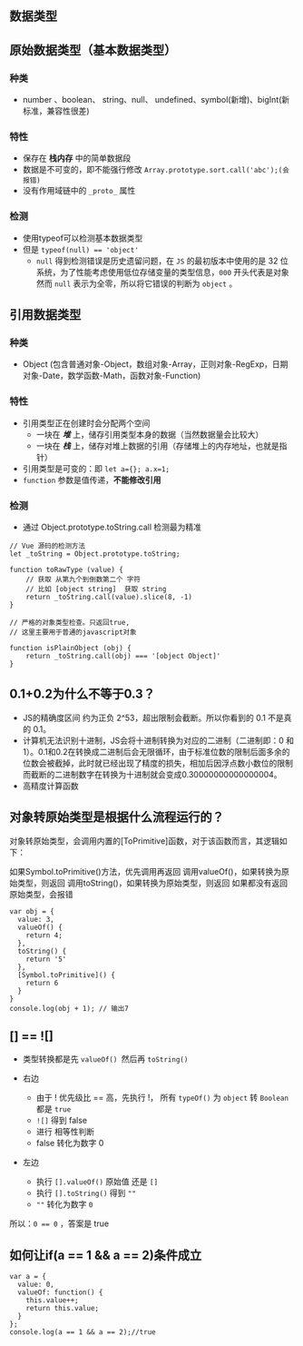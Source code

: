 ## 数据类型
## 原始数据类型（基本数据类型）
### 种类
* number 、boolean、 string、null、 undefined、symbol(新增)、bigInt(新标准，兼容性很差)

### 特性
* 保存在 **栈内存** 中的简单数据段
* 数据是不可变的，即不能强行修改 `Array.prototype.sort.call('abc');(会报错)`
* 没有作用域链中的 `_proto_` 属性

### 检测
* 使用typeof可以检测基本数据类型
* 但是 `typeof(null) == 'object'`
	* `null` 得到检测错误是历史遗留问题，在 `JS` 的最初版本中使用的是 32 位系统，为了性能考虑使用低位存储变量的类型信息，`000` 开头代表是对象然而 `null` 表示为全零，所以将它错误的判断为 `object` 。

## 引用数据类型
### 种类
* Object (包含普通对象-Object，数组对象-Array，正则对象-RegExp，日期对象-Date，数学函数-Math，函数对象-Function)

### 特性
* 引用类型正在创建时会分配两个空间
	* 一块在 **_堆_** 上，储存引用类型本身的数据（当然数据量会比较大）
	* 一块在 **_栈_** 上，储存对堆上数据的引用（存储堆上的内存地址，也就是指针）
* 引用类型是可变的：即 `let a={}; a.x=1;`
* `function` 参数是值传递，**不能修改引用**

### 检测
* 通过 Object.prototype.toString.call 检测最为精准

```
// Vue 源码的检测方法
let _toString = Object.prototype.toString;

function toRawType (value) {
    // 获取 从第九个到倒数第二个 字符
    // 比如 [object string]  获取 string
    return _toString.call(value).slice(8, -1)
}

// 严格的对象类型检查。只返回true,
// 这里主要用于普通的javascript对象

function isPlainObject (obj) {
	return _toString.call(obj) === '[object Object]'
}
```


## 0.1+0.2为什么不等于0.3？
* JS的精确度区间 约为正负 2^53，超出限制会截断。所以你看到的 0.1 不是真的 0.1。
* 计算机无法识别十进制，JS会将十进制转换为对应的二进制（二进制即：0 和 1）。0.1和0.2在转换成二进制后会无限循环，由于标准位数的限制后面多余的位数会被截掉，此时就已经出现了精度的损失，相加后因浮点数小数位的限制而截断的二进制数字在转换为十进制就会变成0.30000000000000004。
* 高精度计算函数


## 对象转原始类型是根据什么流程运行的？
对象转原始类型，会调用内置的[ToPrimitive]函数，对于该函数而言，其逻辑如下：

如果Symbol.toPrimitive()方法，优先调用再返回
调用valueOf()，如果转换为原始类型，则返回
调用toString()，如果转换为原始类型，则返回
如果都没有返回原始类型，会报错

```
var obj = {
  value: 3,
  valueOf() {
    return 4;
  },
  toString() {
    return '5'
  },
  [Symbol.toPrimitive]() {
    return 6
  }
}
console.log(obj + 1); // 输出7
```

## [] == ![]
* 类型转换都是先 `valueOf() `然后再 `toString()`
* 右边
	* 由于 ! 优先级比 == 高，先执行 !， 所有 `typeOf()` 为 `object` 转 `Boolean` 都是 `true`
	* `![]` 得到 false
	* 进行 相等性判断
	* false 转化为数字 0

* 左边
	* 执行 `[].valueOf()` 原始值 还是 `[]`
	* 执行 `[].toString()` 得到 `""`
	* `""` 转化为数字 `0`

所以：`0 == 0` ，答案是 true

## 如何让if(a == 1 && a == 2)条件成立

```
var a = {
  value: 0,
  valueOf: function() {
    this.value++;
    return this.value;
  }
};
console.log(a == 1 && a == 2);//true
```